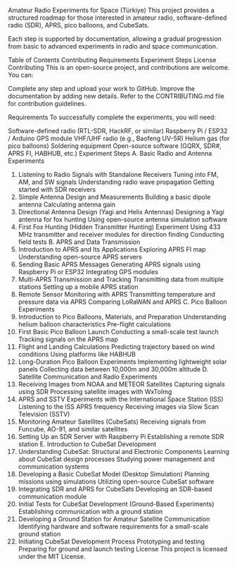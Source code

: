 Amateur Radio Experiments for Space (Türkiye)
This project provides a structured roadmap for those interested in amateur radio, software-defined radio (SDR), APRS, pico balloons, and CubeSats.

Each step is supported by documentation, allowing a gradual progression from basic to advanced experiments in radio and space communication.

Table of Contents
Contributing
Requirements
Experiment Steps
License
Contributing
This is an open-source project, and contributions are welcome. You can:

Complete any step and upload your work to GitHub.
Improve the documentation by adding new details.
Refer to the CONTRIBUTING.md file for contribution guidelines.

Requirements
To successfully complete the experiments, you will need:

Software-defined radio (RTL-SDR, HackRF, or similar)
Raspberry Pi / ESP32 / Arduino
GPS module
VHF/UHF radio (e.g., Baofeng UV-5R)
Helium gas (for pico balloons)
Soldering equipment
Open-source software (GQRX, SDR#, APRS FI, HABHUB, etc.)
Experiment Steps
A. Basic Radio and Antenna Experiments
1. Listening to Radio Signals with Standalone Receivers
Tuning into FM, AM, and SW signals
Understanding radio wave propagation
Getting started with SDR receivers
2. Simple Antenna Design and Measurements
Building a basic dipole antenna
Calculating antenna gain
3. Directional Antenna Design (Yagi and Helix Antennas)
Designing a Yagi antenna for fox hunting
Using open-source antenna simulation software
4. First Fox Hunting (Hidden Transmitter Hunting) Experiment
Using 433 MHz transmitter and receiver modules for direction finding
Conducting field tests
B. APRS and Data Transmission
5. Introduction to APRS and Its Applications
Exploring APRS FI map
Understanding open-source APRS servers
6. Sending Basic APRS Messages
Generating APRS signals using Raspberry Pi or ESP32
Integrating GPS modules
7. Multi-APRS Transmission and Tracking
Transmitting data from multiple stations
Setting up a mobile APRS station
8. Remote Sensor Monitoring with APRS
Transmitting temperature and pressure data via APRS
Comparing LoRaWAN and APRS
C. Pico Balloon Experiments
9. Introduction to Pico Balloons, Materials, and Preparation
Understanding helium balloon characteristics
Pre-flight calculations
10. First Basic Pico Balloon Launch
Conducting a small-scale test launch
Tracking signals on the APRS map
11. Flight and Landing Calculations
Predicting trajectory based on wind conditions
Using platforms like HABHUB
12. Long-Duration Pico Balloon Experiments
Implementing lightweight solar panels
Collecting data between 10,000m and 30,000m altitude
D. Satellite Communication and Radio Experiments
13. Receiving Images from NOAA and METEOR Satellites
Capturing signals using SDR
Processing satellite images with WxToImg
14. APRS and SSTV Experiments with the International Space Station (ISS)
Listening to the ISS APRS frequency
Receiving images via Slow Scan Television (SSTV)
15. Monitoring Amateur Satellites (CubeSats)
Receiving signals from Funcube, AO-91, and similar satellites
16. Setting Up an SDR Server with Raspberry Pi
Establishing a remote SDR station
E. Introduction to CubeSat Development
17. Understanding CubeSat: Structural and Electronic Components
Learning about CubeSat design processes
Studying power management and communication systems
18. Developing a Basic CubeSat Model (Desktop Simulation)
Planning missions using simulations
Utilizing open-source CubeSat software
19. Integrating SDR and APRS for CubeSats
Developing an SDR-based communication module
20. Initial Tests for CubeSat Development (Ground-Based Experiments)
Establishing communication with a ground station
21. Developing a Ground Station for Amateur Satellite Communication
Identifying hardware and software requirements for a small-scale ground station
22. Initiating CubeSat Development Process
Prototyping and testing
Preparing for ground and launch testing
License
This project is licensed under the MIT License.
